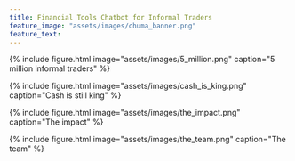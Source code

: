 ```yaml
---
title: Financial Tools Chatbot for Informal Traders
feature_image: "assets/images/chuma_banner.png"
feature_text: 
---
```


{% include figure.html image="assets/images/5_million.png" caption="5 million informal traders" %}

{% include figure.html image="assets/images/cash_is_king.png" caption="Cash is still king" %}

{% include figure.html image="assets/images/the_impact.png" caption="The impact" %}

{% include figure.html image="assets/images/the_team.png" caption="The team" %}
